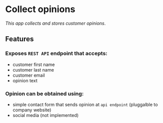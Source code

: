 # Collect opinions
*This app collects and stores customer opinions*.

## Features

### Exposes `REST API` endpoint that accepts:
- customer first name
- customer last name
- customer email
- opinion text

### Opinion can be obtained using:
- simple contact form that sends opinion at `api endpoint` (pluggalble to company website)
- social media (not implemented)